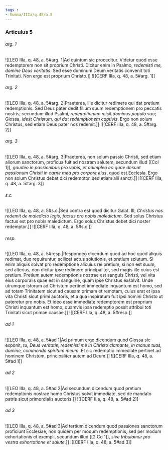 ```yaml
---
tags : 
- Summa/IIIa/q.48/a.5
---
```


### Articulus 5

###### arg. 1
![[LEO IIIa, q. 48, a. 5#arg. 1|Ad quintum sic proceditur. Videtur quod esse redemptorem non sit proprium Christi. Dicitur enim in Psalmo, *redemisti me, domine Deus veritatis*. Sed esse dominum Deum veritatis convenit toti Trinitati. Non ergo est proprium Christo.]]
![[CERF IIIa, q. 48, a. 5#arg. 1]]

###### arg. 2
![[LEO IIIa, q. 48, a. 5#arg. 2|Praeterea, ille dicitur redimere qui dat pretium redemptionis. Sed Deus pater dedit filium suum redemptionem pro peccatis nostris, secundum illud Psalmi, *redemptionem misit dominus populo suo*; Glossa, *idest Christum, qui dat redemptionem captivis*. Ergo non solum Christus, sed etiam Deus pater nos redemit.]]
![[CERF IIIa, q. 48, a. 5#arg. 2]]

###### arg. 3
![[LEO IIIa, q. 48, a. 5#arg. 3|Praeterea, non solum passio Christi, sed etiam aliorum sanctorum, proficua fuit ad nostram salutem, secundum illud [[Col 1]], *gaudeo in passionibus pro vobis, et adimpleo ea quae desunt passionum Christi in carne mea pro corpore eius*, quod est Ecclesia. Ergo non solum Christus debet dici redemptor, sed etiam alii sancti.]]
![[CERF IIIa, q. 48, a. 5#arg. 3]]

###### s.c.
![[LEO IIIa, q. 48, a. 5#s.c.|Sed contra est quod dicitur Galat. III, *Christus nos redemit de maledicto legis, factus pro nobis maledictum*. Sed solus Christus factus est pro nobis maledictum. Ergo solus Christus debet dici noster redemptor.]]
![[CERF IIIa, q. 48, a. 5#s.c.]]

###### resp.
![[LEO IIIa, q. 48, a. 5#resp.|Respondeo dicendum quod ad hoc quod aliquis redimat, duo requiruntur, scilicet actus solutionis, et pretium solutum. Si enim aliquis solvat pro redemptione alicuius rei pretium, si non est suum, sed alterius, non dicitur ipse redimere principaliter, sed magis ille cuius est pretium. Pretium autem redemptionis nostrae est sanguis Christi, vel vita eius corporalis quae est in sanguine, quam ipse Christus exsolvit. Unde utrumque istorum ad Christum pertinet immediate inquantum est homo, sed ad totam Trinitatem sicut ad causam primam et remotam, cuius erat et ipsa vita Christi sicut primi auctoris, et a qua inspiratum fuit ipsi homini Christo ut pateretur pro nobis. Et ideo esse immediate redemptorem est proprium Christi inquantum est homo, quamvis ipsa redemptio possit attribui toti Trinitati sicut primae causae.]]
![[CERF IIIa, q. 48, a. 5#resp.]]

###### ad 1
![[LEO IIIa, q. 48, a. 5#ad 1|Ad primum ergo dicendum quod Glossa sic exponit, *tu, Deus veritatis, redemisti me in Christo clamante, in manus tuas, domine, commendo spiritum meum*. Et sic redemptio immediate pertinet ad hominem Christum, principaliter autem ad Deum.]]
![[CERF IIIa, q. 48, a. 5#ad 1]]

###### ad 2
![[LEO IIIa, q. 48, a. 5#ad 2|Ad secundum dicendum quod pretium redemptionis nostrae homo Christus solvit immediate, sed de mandato patris sicut primordialis auctoris.]]
![[CERF IIIa, q. 48, a. 5#ad 2]]

###### ad 3
![[LEO IIIa, q. 48, a. 5#ad 3|Ad tertium dicendum quod passiones sanctorum proficiunt Ecclesiae, non quidem per modum redemptionis, sed per modum exhortationis et exempli, secundum illud [[2 Co 1]], *sive tribulamur pro vestra exhortatione et salute*.]]
![[CERF IIIa, q. 48, a. 5#ad 3]]


